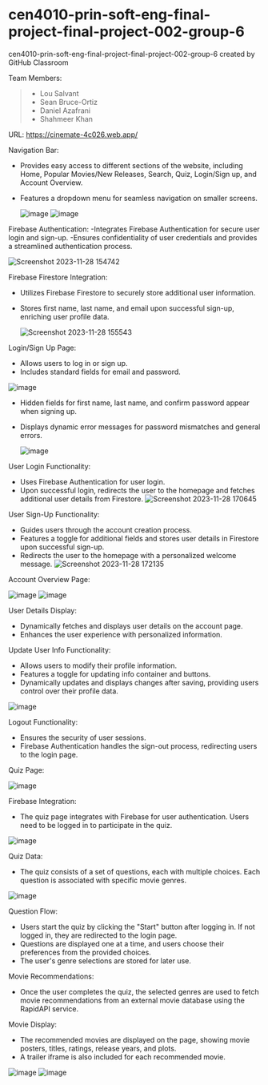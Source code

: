 # cen4010-prin-soft-eng-final-project-final-project-002-group-6
cen4010-prin-soft-eng-final-project-final-project-002-group-6 created by GitHub Classroom

Team Members:
>- Lou Salvant
>- Sean Bruce-Ortiz
>- Daniel Azafrani
>- Shahmeer Khan

URL:
https://cinemate-4c026.web.app/

Navigation Bar:
- Provides easy access to different sections of the website, including Home, Popular Movies/New Releases, Search, Quiz, Login/Sign up, and Account Overview.
- Features a dropdown menu for seamless navigation on smaller screens.
  
  ![image](https://github.com/CEN4010-Fall2023-Prin-Soft-Eng/cen4010-prin-soft-eng-final-project-final-project-002-group-6/assets/143464399/6ba73f4a-e9f4-400f-804b-8f8e3d4a0f55)
  ![image](https://github.com/CEN4010-Fall2023-Prin-Soft-Eng/cen4010-prin-soft-eng-final-project-final-project-002-group-6/assets/143464399/37aaa2a2-bd7c-43e1-8b35-72e427c47743)

Firebase Authentication:
-Integrates Firebase Authentication for secure user login and sign-up.
-Ensures confidentiality of user credentials and provides a streamlined authentication process.

![Screenshot 2023-11-28 154742](https://github.com/CEN4010-Fall2023-Prin-Soft-Eng/cen4010-prin-soft-eng-final-project-final-project-002-group-6/assets/116595993/47389364-bfce-4734-9711-a60258de1169)

Firebase Firestore Integration:
- Utilizes Firebase Firestore to securely store additional user information.
- Stores first name, last name, and email upon successful sign-up, enriching user profile data.

  ![Screenshot 2023-11-28 155543](https://github.com/CEN4010-Fall2023-Prin-Soft-Eng/cen4010-prin-soft-eng-final-project-final-project-002-group-6/assets/116595993/fa85e2ee-d25f-43a8-89ef-c2ac77d4de53)

Login/Sign Up Page:
- Allows users to log in or sign up.
- Includes standard fields for email and password.
  
![image](https://github.com/CEN4010-Fall2023-Prin-Soft-Eng/cen4010-prin-soft-eng-final-project-final-project-002-group-6/assets/143464399/cd131b83-6553-4b26-9d89-420ca1c3be92)

- Hidden fields for first name, last name, and confirm password appear when signing up.
- Displays dynamic error messages for password mismatches and general errors.
  
  ![image](https://github.com/CEN4010-Fall2023-Prin-Soft-Eng/cen4010-prin-soft-eng-final-project-final-project-002-group-6/assets/143464399/b9adb8b8-1434-4dc8-ad73-221698880141)


User Login Functionality:
- Uses Firebase Authentication for user login.
- Upon successful login, redirects the user to the homepage and fetches additional user details from Firestore.
![Screenshot 2023-11-28 170645](https://github.com/CEN4010-Fall2023-Prin-Soft-Eng/cen4010-prin-soft-eng-final-project-final-project-002-group-6/assets/116595993/7951f599-a2c2-409e-b409-c0141f80097b)

User Sign-Up Functionality:
- Guides users through the account creation process.
- Features a toggle for additional fields and stores user details in Firestore upon successful sign-up.
- Redirects the user to the homepage with a personalized welcome message.
![Screenshot 2023-11-28 172135](https://github.com/CEN4010-Fall2023-Prin-Soft-Eng/cen4010-prin-soft-eng-final-project-final-project-002-group-6/assets/116595993/0e43b9bf-52d0-47d9-8c21-8480d04b6369)

Account Overview Page:

![image](https://github.com/CEN4010-Fall2023-Prin-Soft-Eng/cen4010-prin-soft-eng-final-project-final-project-002-group-6/assets/143464399/f50aa14e-a82b-4546-a8d7-aae336246238)
![image](https://github.com/CEN4010-Fall2023-Prin-Soft-Eng/cen4010-prin-soft-eng-final-project-final-project-002-group-6/assets/143464399/c15994aa-a7e2-4fef-adfd-11c51d4165ec)

User Details Display:
- Dynamically fetches and displays user details on the account page.
- Enhances the user experience with personalized information.

Update User Info Functionality:
- Allows users to modify their profile information.
- Features a toggle for updating info container and buttons.
- Dynamically updates and displays changes after saving, providing users control over their profile data.

![image](https://github.com/CEN4010-Fall2023-Prin-Soft-Eng/cen4010-prin-soft-eng-final-project-final-project-002-group-6/assets/143464399/084594e2-8c3f-486e-a522-18cbacf1d4b8)


Logout Functionality:
- Ensures the security of user sessions.
- Firebase Authentication handles the sign-out process, redirecting users to the login page.

Quiz Page:

![image](https://github.com/CEN4010-Fall2023-Prin-Soft-Eng/cen4010-prin-soft-eng-final-project-final-project-002-group-6/assets/143464399/8064d3bc-4bbb-41fe-80a2-c8058c4dfb67)


Firebase Integration:
- The quiz page integrates with Firebase for user authentication. Users need to be logged in to participate in the quiz.

![image](https://github.com/CEN4010-Fall2023-Prin-Soft-Eng/cen4010-prin-soft-eng-final-project-final-project-002-group-6/assets/143464399/49d04677-51a9-48b6-9981-9e598c1d9da8)

Quiz Data:
- The quiz consists of a set of questions, each with multiple choices. Each question is associated with specific movie genres.

![image](https://github.com/CEN4010-Fall2023-Prin-Soft-Eng/cen4010-prin-soft-eng-final-project-final-project-002-group-6/assets/143464399/836c9ce4-761d-476d-a2d4-3d14a03fff8c)


Question Flow:
- Users start the quiz by clicking the "Start" button after logging in. If not logged in, they are redirected to the login page.
- Questions are displayed one at a time, and users choose their preferences from the provided choices.
- The user's genre selections are stored for later use.

Movie Recommendations:
- Once the user completes the quiz, the selected genres are used to fetch movie recommendations from an external movie database using the RapidAPI service.

Movie Display:
- The recommended movies are displayed on the page, showing movie posters, titles, ratings, release years, and plots.
- A trailer iframe is also included for each recommended movie.

![image](https://github.com/CEN4010-Fall2023-Prin-Soft-Eng/cen4010-prin-soft-eng-final-project-final-project-002-group-6/assets/143464399/64cf03d6-9bb5-42a3-a733-126bbbb03c29)
![image](https://github.com/CEN4010-Fall2023-Prin-Soft-Eng/cen4010-prin-soft-eng-final-project-final-project-002-group-6/assets/143464399/74f977e4-1258-45a8-8b5a-05a09666bf52)


